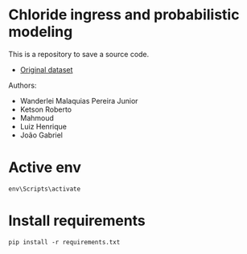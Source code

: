 # Chloride ingress and probabilistic modeling  
  
This is a repository to save a source code.  
  
- [Original dataset](https://data.uni-hannover.de/dataset/concrete-aggregate-benchmark)  
   
Authors:
- Wanderlei Malaquias Pereira Junior
- Ketson Roberto
- Mahmoud
- Luiz Henrique
- João Gabriel
  
# Active env
`env\Scripts\activate`
  
# Install requirements
`pip install -r requirements.txt`
  